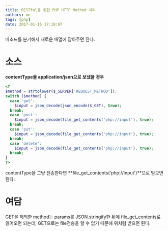 ```yaml
---
title: RESTful을 위한 PHP HTTP Method 처리
authors: me
tags: [php]
date: 2017-01-15 17:10:07
---
```


메소드를 분기해서 새로운 배열에 담아주면 된다.

# 소스

**contentType을 application/json으로 보냈을 경우**

```php
<?
$method = strtolower($_SERVER['REQUEST_METHOD']);
switch ($method) {
  case 'get':
    $input = json_decode(json_encode($_GET), true);
  break;
  case 'post':
    $input = json_decode(file_get_contents('php://input'), true);
  break;
  case 'put':
    $input = json_decode(file_get_contents('php://input'), true);
  break;
  case 'delete':
    $input = json_decode(file_get_contents('php://input'), true);
  break;
}
?>
```

contentType을 그냥 전송한다면 **file_get_contents('php://input')**으로 받으면 된다.

# 여담

GET을 제외한 method는 params를 JSON.stringify한 뒤에 file_get_contents로 읽어오면 되는데, GET으로는 file전송을 할 수 없기 때문에 위처럼 받으면 된다.
